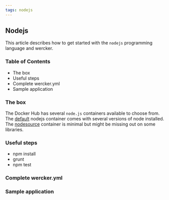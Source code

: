 ```yaml
---
tags: nodejs
---
```


## Nodejs

This article describes how to get started with the `nodejs` programming
language and wercker.

### Table of Contents

* The box
* Useful steps
* Complete wercker.yml
* Sample application

### The box

The Docker Hub has several `node.js` containers available to choose from.
The [default](https://registry.hub.docker.com/_/node/) nodejs container
comes with several versions of node installed. The [nodesource](https://registry.hub.docker.com/u/nodesource/node/)
container is minimal but might be missing out on some libraries.

### Useful steps

* npm install
* grunt
* npm test

### Complete wercker.yml

### Sample application